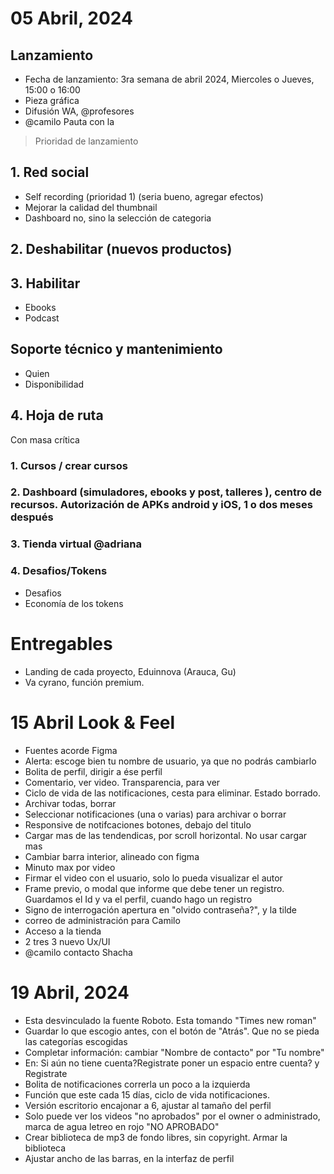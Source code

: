 # 05 Abril, 2024

## Lanzamiento
- Fecha de lanzamiento: 3ra semana de abril 2024, Miercoles o Jueves, 15:00 o 16:00
- Pieza gráfica
- Difusión WA, @profesores
- @camilo Pauta con la 

> Prioridad de lanzamiento

## 1. Red social
- Self recording (prioridad 1) (seria bueno, agregar efectos)
- Mejorar la calidad del thumbnail
- Dashboard no, sino la selección de categoria 

## 2. Deshabilitar (nuevos productos)

## 3. Habilitar
- Ebooks
- Podcast

## Soporte técnico y mantenimiento
- Quien 
- Disponibilidad

## 4. Hoja de ruta
 Con masa crítica

### 1. Cursos / crear cursos
### 2. Dashboard (simuladores, ebooks y post,  talleres ), centro de recursos. Autorización de APKs android y iOS, 1 o dos meses después
### 3. Tienda virtual @adriana
### 4. Desafios/Tokens
- Desafios
- Economía de los tokens


# Entregables
- Landing de cada proyecto, Eduinnova (Arauca, Gu)
- Va cyrano, función premium.


# 15 Abril Look & Feel
- Fuentes acorde Figma
- Alerta: escoge bien tu nombre de usuario, ya que no podrás cambiarlo
- Bolita de perfil, dirigir a ése perfil
- Comentario, ver video. Transparencia, para ver
- Ciclo de vida de las notificaciones, cesta para eliminar. Estado borrado.
- Archivar todas, borrar
- Seleccionar notificaciones (una o varias) para archivar o borrar
- Responsive de notifcaciones botones, debajo del titulo
- Cargar mas de las tendendicas, por scroll horizontal. No usar cargar mas
- Cambiar barra interior, alineado con figma
- Minuto max por video
- Firmar el video con el usuario, solo lo pueda visualizar el autor
- Frame previo, o modal que informe que debe tener un registro. Guardamos el Id y va el perfil, cuando hago un registro
- Signo de interrogación apertura en "olvido contraseña?", y la tilde
- correo de administración para Camilo
- Acceso a la tienda
- 2 tres 3 nuevo Ux/UI
- @camilo contacto Shacha



# 19 Abril, 2024
- Esta desvinculado la fuente Roboto. Esta tomando "Times new roman"
- Guardar lo que escogio antes, con el botón de "Atrás". Que no se pieda las categorías escogidas
- Completar información: cambiar "Nombre de contacto" por "Tu nombre"
- En: Si aún no tiene cuenta?Registrate poner un espacio entre cuenta? y Registrate
- Bolita de notificaciones correrla un poco a la izquierda
- Función que este cada 15 días, ciclo de vida notificaciones.  
- Versión escritorio encajonar a 6, ajustar al tamaño del perfil
- Solo puede ver los videos "no aprobados" por el owner o administrado, marca de agua letreo en rojo "NO APROBADO"
- Crear biblioteca de mp3 de fondo libres, sin copyright. Armar la biblioteca
- Ajustar ancho de las barras, en la interfaz de perfil
